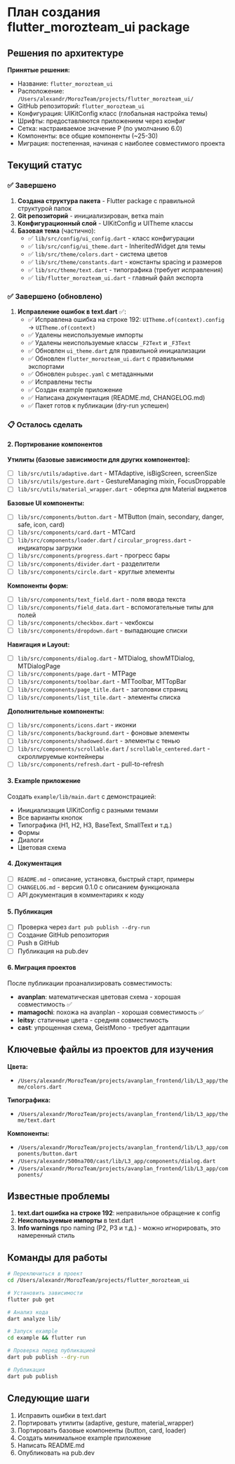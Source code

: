 # План создания flutter_morozteam_ui package

## Решения по архитектуре

**Принятые решения:**
- Название: `flutter_morozteam_ui`
- Расположение: `/Users/alexandr/MorozTeam/projects/flutter_morozteam_ui/`
- GitHub репозиторий: `flutter_morozteam_ui`
- Конфигурация: UIKitConfig класс (глобальная настройка темы)
- Шрифты: предоставляются приложением через конфиг
- Сетка: настраиваемое значение P (по умолчанию 6.0)
- Компоненты: все общие компоненты (~25-30)
- Миграция: постепенная, начиная с наиболее совместимого проекта

## Текущий статус

### ✅ Завершено

1. **Создана структура пакета** - Flutter package с правильной структурой папок
2. **Git репозиторий** - инициализирован, ветка main
3. **Конфигурационный слой** - UIKitConfig и UITheme классы
4. **Базовая тема** (частично):
   - ✅ `lib/src/config/ui_config.dart` - класс конфигурации
   - ✅ `lib/src/config/ui_theme.dart` - InheritedWidget для темы
   - ✅ `lib/src/theme/colors.dart` - система цветов
   - ✅ `lib/src/theme/constants.dart` - константы spacing и размеров
   - ✅ `lib/src/theme/text.dart` - типографика (требует исправления)
   - ✅ `lib/flutter_morozteam_ui.dart` - главный файл экспорта

### ✅ Завершено (обновлено)

1. **Исправление ошибок в text.dart** ✅:
   - ✅ Исправлена ошибка на строке 192: `UITheme.of(context).config` → `UITheme.of(context)`
   - ✅ Удалены неиспользуемые импорты
   - ✅ Удалены неиспользуемые классы `_F2Text` и `_F3Text`
   - ✅ Обновлен `ui_theme.dart` для правильной инициализации
   - ✅ Обновлен `flutter_morozteam_ui.dart` с правильными экспортами
   - ✅ Обновлен `pubspec.yaml` с метаданными
   - ✅ Исправлены тесты
   - ✅ Создан example приложение
   - ✅ Написана документация (README.md, CHANGELOG.md)
   - ✅ Пакет готов к публикации (dry-run успешен)

### 📋 Осталось сделать

#### 2. Портирование компонентов

**Утилиты (базовые зависимости для других компонентов):**
- [ ] `lib/src/utils/adaptive.dart` - MTAdaptive, isBigScreen, screenSize
- [ ] `lib/src/utils/gesture.dart` - GestureManaging mixin, FocusDroppable
- [ ] `lib/src/utils/material_wrapper.dart` - обертка для Material виджетов

**Базовые UI компоненты:**
- [ ] `lib/src/components/button.dart` - MTButton (main, secondary, danger, safe, icon, card)
- [ ] `lib/src/components/card.dart` - MTCard
- [ ] `lib/src/components/loader.dart` / `circular_progress.dart` - индикаторы загрузки
- [ ] `lib/src/components/progress.dart` - прогресс бары
- [ ] `lib/src/components/divider.dart` - разделители
- [ ] `lib/src/components/circle.dart` - круглые элементы

**Компоненты форм:**
- [ ] `lib/src/components/text_field.dart` - поля ввода текста
- [ ] `lib/src/components/field_data.dart` - вспомогательные типы для полей
- [ ] `lib/src/components/checkbox.dart` - чекбоксы
- [ ] `lib/src/components/dropdown.dart` - выпадающие списки

**Навигация и Layout:**
- [ ] `lib/src/components/dialog.dart` - MTDialog, showMTDialog, MTDialogPage
- [ ] `lib/src/components/page.dart` - MTPage
- [ ] `lib/src/components/toolbar.dart` - MTToolbar, MTTopBar
- [ ] `lib/src/components/page_title.dart` - заголовки страниц
- [ ] `lib/src/components/list_tile.dart` - элементы списка

**Дополнительные компоненты:**
- [ ] `lib/src/components/icons.dart` - иконки
- [ ] `lib/src/components/background.dart` - фоновые элементы
- [ ] `lib/src/components/shadowed.dart` - элементы с тенью
- [ ] `lib/src/components/scrollable.dart` / `scrollable_centered.dart` - скроллируемые контейнеры
- [ ] `lib/src/components/refresh.dart` - pull-to-refresh

#### 3. Example приложение

Создать `example/lib/main.dart` с демонстрацией:
- Инициализация UIKitConfig с разными темами
- Все варианты кнопок
- Типографика (H1, H2, H3, BaseText, SmallText и т.д.)
- Формы
- Диалоги
- Цветовая схема

#### 4. Документация

- [ ] `README.md` - описание, установка, быстрый старт, примеры
- [ ] `CHANGELOG.md` - версия 0.1.0 с описанием функционала
- [ ] API документация в комментариях к коду

#### 5. Публикация

- [ ] Проверка через `dart pub publish --dry-run`
- [ ] Создание GitHub репозитория
- [ ] Push в GitHub
- [ ] Публикация на pub.dev

#### 6. Миграция проектов

После публикации проанализировать совместимость:
- **avanplan**: математическая цветовая схема - хорошая совместимость ✅
- **mamagochi**: похожа на avanplan - хорошая совместимость ✅
- **leitsy**: статичные цвета - средняя совместимость
- **cast**: упрощенная схема, GeistMono - требует адаптации

## Ключевые файлы из проектов для изучения

**Цвета:**
- `/Users/alexandr/MorozTeam/projects/avanplan_frontend/lib/L3_app/theme/colors.dart`

**Типографика:**
- `/Users/alexandr/MorozTeam/projects/avanplan_frontend/lib/L3_app/theme/text.dart`

**Компоненты:**
- `/Users/alexandr/MorozTeam/projects/avanplan_frontend/lib/L3_app/components/button.dart`
- `/Users/alexandr/500na700/cast/lib/L3_app/components/dialog.dart`
- `/Users/alexandr/MorozTeam/projects/avanplan_frontend/lib/L3_app/components/`

## Известные проблемы

1. **text.dart ошибка на строке 192**: неправильное обращение к config
2. **Неиспользуемые импорты** в text.dart
3. **Info warnings** про naming (P2, P3 и т.д.) - можно игнорировать, это намеренный стиль

## Команды для работы

```bash
# Переключиться в проект
cd /Users/alexandr/MorozTeam/projects/flutter_morozteam_ui

# Установить зависимости
flutter pub get

# Анализ кода
dart analyze lib/

# Запуск example
cd example && flutter run

# Проверка перед публикацией
dart pub publish --dry-run

# Публикация
dart pub publish
```

## Следующие шаги

1. Исправить ошибки в text.dart
2. Портировать утилиты (adaptive, gesture, material_wrapper)
3. Портировать базовые компоненты (button, card, loader)
4. Создать минимальное example приложение
5. Написать README.md
6. Опубликовать на pub.dev

